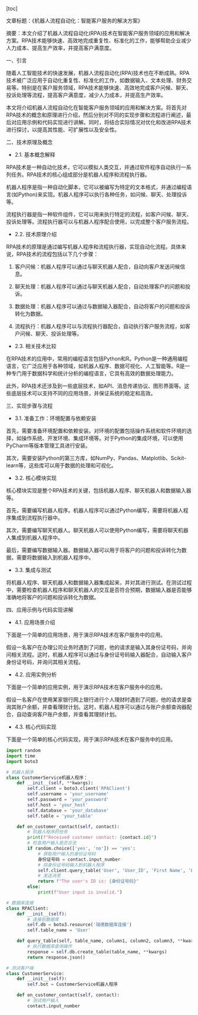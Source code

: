 
[toc]                    
                
                
文章标题：《机器人流程自动化：智能客户服务的解决方案》

摘要：本文介绍了机器人流程自动化(RPA)技术在智能客户服务领域的应用和解决方案。RPA技术能够快速、高效地完成重复性、标准化的工作，能够帮助企业减少人力成本、提高生产效率，并提高客户满意度。

一、引言

随着人工智能技术的快速发展，机器人流程自动化(RPA)技术也在不断成熟。RPA技术被广泛应用于自动化重复性、标准化的工作，如数据输入、文本处理、财务交易等。特别是在客户服务领域，RPA技术能够快速、高效地完成客户问候、聊天、投诉处理等流程，提高客户满意度，减少人力成本，并提高生产效率。

本文将介绍机器人流程自动化在智能客户服务领域的应用和解决方案。将首先对RPA技术的概念和原理进行介绍，然后分别对不同的实现步骤和流程进行阐述，最后对应用示例和代码实现进行讲解。同时，将结合实际情况对优化和改进RPA技术进行探讨，以提高其性能、可扩展性以及安全性。

二、技术原理及概念

- 2.1. 基本概念解释

RPA技术是一种自动化技术，它可以模拟人类交互，并通过软件程序自动执行一系列任务。RPA技术的核心组成部分是机器人程序和流程执行器。

机器人程序是指一种自动化脚本，它可以被编写为特定的文本格式，并通过编程语言(如Python)来实现。机器人程序可以执行各种任务，如问候、聊天、处理投诉等。

流程执行器是指一种软件组件，它可以用来执行特定的流程，如客户问候、聊天、投诉处理等。流程执行器可以与机器人程序配合使用，以完成整个客户服务流程。

- 2.2. 技术原理介绍

RPA技术的原理是通过编写机器人程序和流程执行器，实现自动化流程。具体来说，RPA技术的流程包括以下几个步骤：

1. 客户问候：机器人程序可以通过与聊天机器人配合，自动向客户发送问候信息。

2. 聊天处理：机器人程序可以通过与聊天机器人配合，自动处理客户的问题和投诉。

3. 数据处理：机器人程序可以通过与数据输入器配合，自动将客户的问题和投诉转化为数据。

4. 流程执行：机器人程序可以与流程执行器配合，自动执行客户服务流程，如客户问候、聊天、投诉处理等。

- 2.3. 相关技术比较

在RPA技术的应用中，常用的编程语言包括Python和R。Python是一种通用编程语言，它广泛应用于各种领域，如机器人程序、数据可视化、人工智能等。R是一种专门用于数据科学和统计分析的编程语言，它具有高效的数据处理能力。

此外，RPA技术还涉及到一些底层技术，如API、消息传递协议、图形界面等。这些底层技术可以支持不同的应用场景，并保证系统的稳定和高效。

三、实现步骤与流程

- 3.1. 准备工作：环境配置与依赖安装

首先，需要准备环境配置和依赖安装。对环境的配置包括操作系统和软件环境的选择，如操作系统、开发环境、集成环境等。对于Python的集成环境，可以使用PyCharm等版本管理工具进行安装。

其次，需要安装Python的第三方库，如NumPy、Pandas、Matplotlib、Scikit-learn等，这些库可以用于数据的处理和可视化。

- 3.2. 核心模块实现

核心模块实现是整个RPA技术的关键，包括机器人程序、聊天机器人和数据输入器等。

首先，需要编写机器人程序。机器人程序可以通过Python编写，需要将机器人程序集成到流程执行器中。

其次，需要编写聊天机器人。聊天机器人可以使用Python编写，需要将聊天机器人集成到机器人程序中。

最后，需要编写数据输入器。数据输入器可以用于将客户的问题和投诉转化为数据，需要将数据输入到机器人程序中。

- 3.3. 集成与测试

将机器人程序、聊天机器人和数据输入器集成起来，并对其进行测试。在测试过程中，需要检查机器人程序和聊天机器人的交互是否符合预期，数据输入器是否能够准确地将客户的问题和投诉转化为数据。

四、应用示例与代码实现讲解

- 4.1. 应用场景介绍

下面是一个简单的应用场景，用于演示RPA技术在客户服务中的应用。

假设一名客户在办理公司业务时遇到了问题，他的请求是输入其身份证号码，并询问相关流程。这时，机器人程序可以通过与身份证号码输入器配合，自动输入客户身份证号码，并询问其相关流程。

- 4.2. 应用实例分析

下面是一个简单的应用实例，用于演示RPA技术在客户服务中的应用。

假设一名客户在使用某家银行网上银行进行个人理财时遇到了问题，他的请求是查询其账户余额，并查看理财计划。这时，机器人程序可以通过与账户余额查询器配合，自动查询客户账户余额，并查看其理财计划。

- 4.3. 核心代码实现

下面是一个简单的核心代码实现，用于演示RPA技术在客户服务中的应用。

```python
import random
import time
import boto3

# 机器人程序
class CustomerService机器人程序：
    def __init__(self, **kwargs):
        self.client = boto3.client('RPAClient')
        self.username = 'your_username'
        self.password = 'your_password'
        self.host = 'your_host'
        self.database = 'your_database'
        self.table = 'your_table'

    def on_customer_contact(self, contact):
        # 机器人程序的任务
        print(f"Received customer contact: {contact.id}")
        # 检查用户输入是否合法
        if random.choice(['yes', 'no']) == 'yes':
            # 获取用户输入的身份证号码
            身份证号码 = contact.input_number
            # 将身份证号码输入到机器人程序
            self.client.query_table('User', 'User_ID', 'First Name', 'Last Name', 'Mobile', 'Email', **身份证号码)
            # 发送消息
            return f"The user's ID is: {身份证号码}"
        else:
            print(f"User input is invalid.")

# 数据库连接
class RPAClient:
    def __init__(self):
        # 连接到数据库
        self.db = boto3.resource('瑞德数据库连接')
        self.table_name = 'User'

    def query_table(self, table_name, column1, column2, column3, **kwargs):
        # 执行数据库查询操作
        response = self.db.create_table(table_name, **kwargs)
        return response.json()

# 测试客户端
class CustomerService:
    def __init__(self):
        self.bot = CustomerService机器人程序

    def on_customer_contact(self, contact):
        # 测试用户输入
        contact.input_number
```

